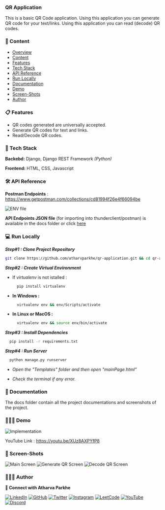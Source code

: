 
### QR Application

This is a basic QR Code application.
Using this application you can generate QR code for your text/links.
Using this application you can read (decode) QR codes.


### 🔗 Content

* [Overview](#qr-application)
* [Content](#🔗-content)
* [Features](#📋-features)
* [Tech Stack](#🧰-tech-stack)
* [API Reference](#🛠-api-reference)
* [Run Locally](#💻-run-locally)
* [Documentation](#📄-documentation)
* [Demo](#🧑🏻‍💻-demo)
* [Screen-Shots](#🌄-screen-shots)
* [Author](#🙋🏻‍♂️-author)


### 📋 Features

- QR codes generated are universally accepted.
- Generate QR codes for text and links.
- Read/Decode QR codes.


### 🧰 Tech Stack

**Backebd:** Django, Django REST Framework *(Python)*

**Frontend:** HTML, CSS, Javascript


### 🛠 API Reference

**Postman Endpoints** : https://www.getpostman.com/collections/cd81994f26e4f66094be

![ENV file](docs/ss.png)

**API Endpoints JSON file** (for importing into thunderclient/postman) is available in the docs folder or click [here](docs/endpoints.json) 


### 💻 Run Locally

***Step#1 : Clone Project Repository***

```bash
git clone https://github.com/atharvparkhe/qr-application.git && cd qr-application
```

***Step#2 : Create Virtual Environment***

* If *virtualenv* is not istalled :
  ```bash
    pip install virtualenv
  ```
* **In Windows :**
  ```bash
    virtualenv env && env/Scripts/activate
  ```
* **In Linux or MacOS :**
  ```bash
    virtualenv env && source env/bin/activate
  ```

***Step#3 : Install Dependencies***

```bash
  pip install -r requirements.txt
```

***Step#4 : Run Server***

```bash
  python manage.py runserver
```
- *Open the "Templates" folder and then open "mainPage.html"*

- *Check the terminal if any error.*


### 📄 Documentation

The docs folder contain all the project documentations and screenshots of the project.


### 🧑🏻‍💻 Demo

![Implementation](docs/abc.gif)

YouTube Link : https://youtu.be/XUz8AXPYfP8


### 🌄 Screen-Shots

![Main Screen](docs/project/main-screen.png)
![Generate QR Screen](docs/project/generate-screen.png)
![Decode QR Screen](docs/project/read-screen.png)


### 🙋🏻‍♂️ Author

**🤝 Connect with Atharva Parkhe**

[![LinkedIn](https://img.shields.io/badge/LinkedIn-0077B5?style=for-the-badge&logo=linkedin&logoColor=white)](https://www.linkedin.com/in/atharva-parkhe-3283b2202/)
[![GitHub](https://img.shields.io/badge/GitHub-100000?style=for-the-badge&logo=github&logoColor=white)](https://www.github.com/atharvparkhe/)
[![Twitter](https://img.shields.io/badge/Twitter-1DA1F2?style=for-the-badge&logo=twitter&logoColor=white)](https://www.twitter.com/atharvparkhe/)
[![Instagram](https://img.shields.io/badge/Instagram-E4405F?style=for-the-badge&logo=instagram&logoColor=white)](https://www.instagram.com/atharvparkhe/)
[![LeetCode](https://img.shields.io/badge/-LeetCode-FFA116?style=for-the-badge&logo=LeetCode&logoColor=black)](https://leetcode.com/patharv777/)
[![YouTube](https://img.shields.io/badge/YouTube-FF0000?style=for-the-badge&logo=youtube&logoColor=white)](https://www.youtube.com/channel/UChimOJO64hOqtE7HCgtiIig)
[![Discord](https://img.shields.io/badge/Discord-5865F2?style=for-the-badge&logo=discord&logoColor=white)](https://discord.gg/8WNC43Xsfc)

